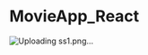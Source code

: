 # MovieApp_React

![Uploading ss1.png…](![ss2](https://user-images.githubusercontent.com/100142188/221418371-7cab0a53-53d9-4424-ae8b-648c0d268491.png)
)
